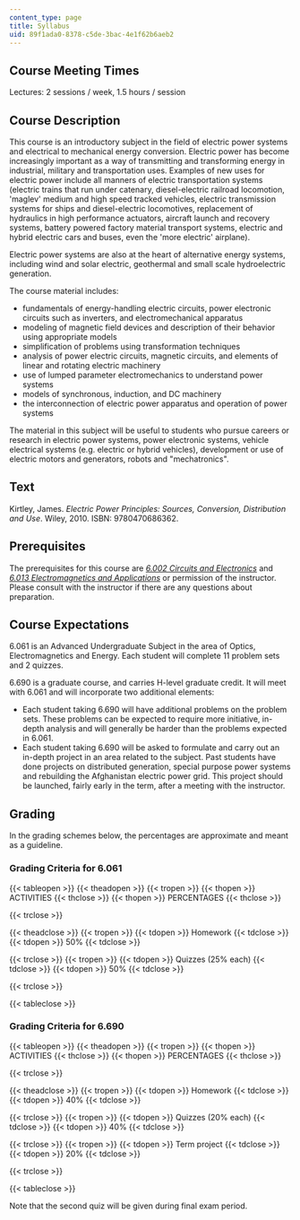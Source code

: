 ```yaml
---
content_type: page
title: Syllabus
uid: 89f1ada0-8378-c5de-3bac-4e1f62b6aeb2
---
```


Course Meeting Times
--------------------

Lectures: 2 sessions / week, 1.5 hours / session

Course Description
------------------

This course is an introductory subject in the field of electric power systems and electrical to mechanical energy conversion. Electric power has become increasingly important as a way of transmitting and transforming energy in industrial, military and transportation uses. Examples of new uses for electric power include all manners of electric transportation systems (electric trains that run under catenary, diesel-electric railroad locomotion, 'maglev' medium and high speed tracked vehicles, electric transmission systems for ships and diesel-electric locomotives, replacement of hydraulics in high performance actuators, aircraft launch and recovery systems, battery powered factory material transport systems, electric and hybrid electric cars and buses, even the 'more electric' airplane).

Electric power systems are also at the heart of alternative energy systems, including wind and solar electric, geothermal and small scale hydroelectric generation.

The course material includes:

*   fundamentals of energy-handling electric circuits, power electronic circuits such as inverters, and electromechanical apparatus
*   modeling of magnetic field devices and description of their behavior using appropriate models
*   simplification of problems using transformation techniques
*   analysis of power electric circuits, magnetic circuits, and elements of linear and rotating electric machinery
*   use of lumped parameter electromechanics to understand power systems
*   models of synchronous, induction, and DC machinery
*   the interconnection of electric power apparatus and operation of power systems

The material in this subject will be useful to students who pursue careers or research in electric power systems, power electronic systems, vehicle electrical systems (e.g. electric or hybrid vehicles), development or use of electric motors and generators, robots and "mechatronics".

Text
----

Kirtley, James. _Electric Power Principles: Sources, Conversion, Distribution and Use_. Wiley, 2010. ISBN: 9780470686362.

Prerequisites
-------------

The prerequisites for this course are [_6.002 Circuits and Electronics_](/courses/6-002-circuits-and-electronics-spring-2007) and [_6.013 Electromagnetics and Applications_](/courses/6-013-electromagnetics-and-applications-spring-2009) or permission of the instructor. Please consult with the instructor if there are any questions about preparation.

Course Expectations
-------------------

6.061 is an Advanced Undergraduate Subject in the area of Optics, Electromagnetics and Energy. Each student will complete 11 problem sets and 2 quizzes.

6.690 is a graduate course, and carries H-level graduate credit. It will meet with 6.061 and will incorporate two additional elements:

*   Each student taking 6.690 will have additional problems on the problem sets. These problems can be expected to require more initiative, in-depth analysis and will generally be harder than the problems expected in 6.061.
*   Each student taking 6.690 will be asked to formulate and carry out an in-depth project in an area related to the subject. Past students have done projects on distributed generation, special purpose power systems and rebuilding the Afghanistan electric power grid. This project should be launched, fairly early in the term, after a meeting with the instructor.

Grading
-------

In the grading schemes below, the percentages are approximate and meant as a guideline.

### Grading Criteria for 6.061

{{< tableopen >}}
{{< theadopen >}}
{{< tropen >}}
{{< thopen >}}
ACTIVITIES
{{< thclose >}}
{{< thopen >}}
PERCENTAGES
{{< thclose >}}

{{< trclose >}}

{{< theadclose >}}
{{< tropen >}}
{{< tdopen >}}
Homework
{{< tdclose >}}
{{< tdopen >}}
50%
{{< tdclose >}}

{{< trclose >}}
{{< tropen >}}
{{< tdopen >}}
Quizzes (25% each)
{{< tdclose >}}
{{< tdopen >}}
50%
{{< tdclose >}}

{{< trclose >}}

{{< tableclose >}}

### Grading Criteria for 6.690

{{< tableopen >}}
{{< theadopen >}}
{{< tropen >}}
{{< thopen >}}
ACTIVITIES
{{< thclose >}}
{{< thopen >}}
PERCENTAGES
{{< thclose >}}

{{< trclose >}}

{{< theadclose >}}
{{< tropen >}}
{{< tdopen >}}
Homework
{{< tdclose >}}
{{< tdopen >}}
40%
{{< tdclose >}}

{{< trclose >}}
{{< tropen >}}
{{< tdopen >}}
Quizzes (20% each)
{{< tdclose >}}
{{< tdopen >}}
40%
{{< tdclose >}}

{{< trclose >}}
{{< tropen >}}
{{< tdopen >}}
Term project
{{< tdclose >}}
{{< tdopen >}}
20%
{{< tdclose >}}

{{< trclose >}}

{{< tableclose >}}

Note that the second quiz will be given during final exam period.